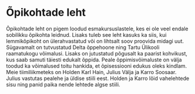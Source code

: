 # Õpikohtade leht

Õpikohtade leht on pigem loodud esmakursuslastele, kes ei ole veel endale sobilikku õpikohta leidnud. Lisaks tuleb see leht kasuks ka siis, kui lemmikõpikoht on ülerahvastatud või on lihtsalt soov proovida midagi uut. Sügavamalt on tutvustatud Delta õppehoone ning Tartu Ülikooli raamatukogu võimalusi. Lisaks on jutustatud põgusalt ka paarist kohvikust, kus saab samuti täiesti edukalt õppida. Peale õppimisvõimaluste on välja toodud ka võimalused toitu hankida, et õpisessiooni edukus oleks kindlam.
Meie tiimiliikmeteks on Holden Karl Hain, Julius Välja ja Karro Soosaar. Julius vastutas pealehe ja üldise stiili eest. Holden ja Karro lõid vahelehtede sisu ning panid paika nende lehtede algse stiili.
